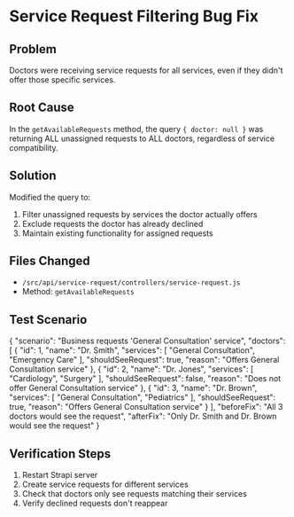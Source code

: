 # Service Request Filtering Bug Fix

## Problem
Doctors were receiving service requests for all services, even if they didn't offer those specific services.

## Root Cause
In the `getAvailableRequests` method, the query `{ doctor: null }` was returning ALL unassigned requests to ALL doctors, regardless of service compatibility.

## Solution
Modified the query to:
1. Filter unassigned requests by services the doctor actually offers
2. Exclude requests the doctor has already declined
3. Maintain existing functionality for assigned requests

## Files Changed
- `/src/api/service-request/controllers/service-request.js`
- Method: `getAvailableRequests`

## Test Scenario
{
  "scenario": "Business requests 'General Consultation' service",
  "doctors": [
    {
      "id": 1,
      "name": "Dr. Smith",
      "services": [
        "General Consultation",
        "Emergency Care"
      ],
      "shouldSeeRequest": true,
      "reason": "Offers General Consultation service"
    },
    {
      "id": 2,
      "name": "Dr. Jones",
      "services": [
        "Cardiology",
        "Surgery"
      ],
      "shouldSeeRequest": false,
      "reason": "Does not offer General Consultation service"
    },
    {
      "id": 3,
      "name": "Dr. Brown",
      "services": [
        "General Consultation",
        "Pediatrics"
      ],
      "shouldSeeRequest": true,
      "reason": "Offers General Consultation service"
    }
  ],
  "beforeFix": "All 3 doctors would see the request",
  "afterFix": "Only Dr. Smith and Dr. Brown would see the request"
}

## Verification Steps
1. Restart Strapi server
2. Create service requests for different services
3. Check that doctors only see requests matching their services
4. Verify declined requests don't reappear
